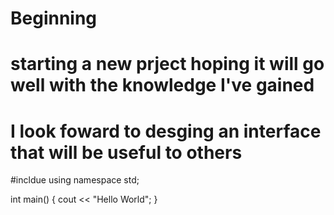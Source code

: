 # Beginning
# starting a new prject hoping it will go well with the knowledge I've gained
# I look foward to desging an interface that will be useful to others
#incldue <iostream>
using namespace std;

int main()
{
  cout << "Hello World";
}
